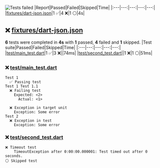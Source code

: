 ![Tests failed](https://img.shields.io/badge/tests-1%20passed%2C%204%20failed%2C%201%20skipped-critical)
|Report|Passed|Failed|Skipped|Time|
|:---|---:|---:|---:|---:|
|[fixtures/dart-json.json](#user-content-r0)|1 ✅|4 ❌|1 ⚪|4s|
## ❌ <a id="user-content-r0" href="#user-content-r0">fixtures/dart-json.json</a>
**6** tests were completed in **4s** with **1** passed, **4** failed and **1** skipped.
|Test suite|Passed|Failed|Skipped|Time|
|:---|---:|---:|---:|---:|
|[test/main_test.dart](#user-content-r0s0)|1 ✅|3 ❌||74ms|
|[test/second_test.dart](#user-content-r0s1)||1 ❌|1 ⚪|51ms|
### ❌ <a id="user-content-r0s0" href="#user-content-r0s0">test/main_test.dart</a>
```
Test 1
  ✅ Passing test
Test 1 Test 1.1
  ❌ Failing test
	Expected: <2>
	  Actual: <1>
	
  ❌ Exception in target unit
	Exception: Some error
Test 2
  ❌ Exception in test
	Exception: Some error
```
### ❌ <a id="user-content-r0s1" href="#user-content-r0s1">test/second_test.dart</a>
```
❌ Timeout test
	TimeoutException after 0:00:00.000001: Test timed out after 0 seconds.
⚪ Skipped test
```

